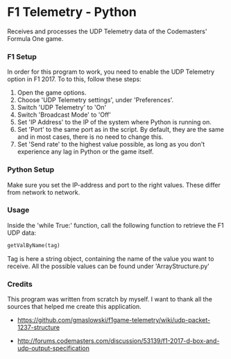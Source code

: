 # F1 Telemetry - Python
Receives and processes the UDP Telemetry data of the Codemasters' Formula One game.

### F1 Setup
In order for this program to work, you need to enable the UDP Telemetry option in F1 2017. To to this, follow these steps:
1. Open the game options.
2. Choose 'UDP Telemetry settings', under 'Preferences'.
3. Switch 'UDP Telemetry' to 'On'
4. Switch 'Broadcast Mode' to 'Off'
5. Set 'IP Address' to the IP of the system where Python is running on.
6. Set 'Port' to the same port as in the script. By default, they are the same and in most cases, there is no need to change this.
7. Set 'Send rate' to the highest value possible, as long as you don't experience any lag in Python or the game itself.

### Python Setup
Make sure you set the IP-address and port to the right values. These differ from network to network.

### Usage
Inside the 'while True:' function, call the following function to retrieve the F1 UDP data:
```python
getValByName(tag)
```
Tag is here a string object, containing the name of the value you want to receive. All the possible values can be found under 'ArrayStructure.py'

### Credits
This program was written from scratch by myself. I want to thank all the sources that helped me create this application.
+ https://github.com/gmaslowski/f1game-telemetry/wiki/udp-packet-1237-structure
- http://forums.codemasters.com/discussion/53139/f1-2017-d-box-and-udp-output-specification
